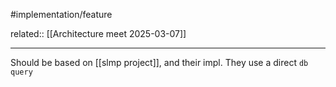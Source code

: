 #implementation/feature

related:: [[Architecture meet 2025-03-07]]
___

Should be based on [[slmp project]], and their impl.
They use a direct `db query`
